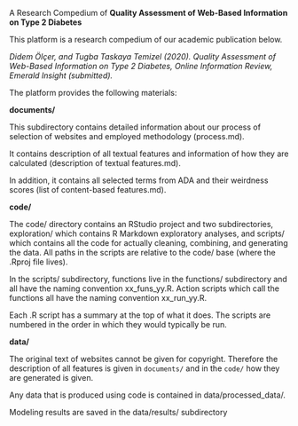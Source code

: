 A Research Compedium of <b>Quality Assessment of Web-Based Information on Type 2 Diabetes</b> 

This platform is a research compedium of our academic publication below.

<i>Didem Ölçer, and Tugba Taskaya Temizel (2020). Quality Assessment of Web-Based Information on Type 2 Diabetes, Online Information Review, Emerald Insight (submitted).</i>

The platform provides the following materials:

<b>documents/</b>

<p>This subdirectory contains detailed information about our process of selection of websites and employed methodology (process.md).</p>
<p>It contains description of all textual features and information of how they are calculated (description of textual features.md).</p>
<p>In addition, it contains all selected terms from ADA and their weirdness scores (list of content-based features.md).</p>

<b>code/</b>

The code/ directory contains an RStudio project and two subdirectories, exploration/ which contains R Markdown exploratory analyses, and scripts/ which contains all the code for actually cleaning, combining, and generating the data. All paths in the scripts are relative to the code/ base (where the .Rproj file lives).

In the scripts/ subdirectory, functions live in the functions/ subdirectory and all have the naming convention xx_funs_yy.R. Action scripts which call the functions all have the naming convention xx_run_yy.R.

Each .R script has a summary at the top of what it does. The scripts are numbered in the order in which they would typically be run.

<b>data/</b>

The original text of websites cannot be given for copyright. Therefore the description of all features is given in <code>documents/</code> and in the <code>code/</code> how they are generated is given.
 
Any data that is produced using code is contained in data/processed_data/.

Modeling results are saved in the data/results/ subdirectory



 
